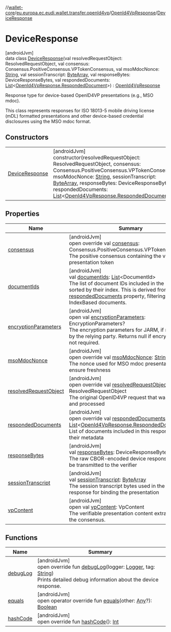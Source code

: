 //[wallet-core](../../../../index.md)/[eu.europa.ec.eudi.wallet.transfer.openId4vp](../../index.md)/[OpenId4VpResponse](../index.md)/[DeviceResponse](index.md)

# DeviceResponse

[androidJvm]\
data class [DeviceResponse](index.md)(val resolvedRequestObject: ResolvedRequestObject, val consensus: Consensus.PositiveConsensus.VPTokenConsensus, val msoMdocNonce: [String](https://kotlinlang.org/api/latest/jvm/stdlib/kotlin-stdlib/kotlin/-string/index.html), val sessionTranscript: [ByteArray](https://kotlinlang.org/api/latest/jvm/stdlib/kotlin-stdlib/kotlin/-byte-array/index.html), val responseBytes: DeviceResponseBytes, val respondedDocuments: [List](https://kotlinlang.org/api/latest/jvm/stdlib/kotlin-stdlib/kotlin.collections/-list/index.html)&lt;[OpenId4VpResponse.RespondedDocument](../-responded-document/index.md)&gt;) : [OpenId4VpResponse](../index.md)

Response type for device-based OpenID4VP presentations (e.g., MSO mdoc).

This class represents responses for ISO 18013-5 mobile driving license (mDL) formatted presentations and other device-based credential disclosures using the MSO mdoc format.

## Constructors

| | |
|---|---|
| [DeviceResponse](-device-response.md) | [androidJvm]<br>constructor(resolvedRequestObject: ResolvedRequestObject, consensus: Consensus.PositiveConsensus.VPTokenConsensus, msoMdocNonce: [String](https://kotlinlang.org/api/latest/jvm/stdlib/kotlin-stdlib/kotlin/-string/index.html), sessionTranscript: [ByteArray](https://kotlinlang.org/api/latest/jvm/stdlib/kotlin-stdlib/kotlin/-byte-array/index.html), responseBytes: DeviceResponseBytes, respondedDocuments: [List](https://kotlinlang.org/api/latest/jvm/stdlib/kotlin-stdlib/kotlin.collections/-list/index.html)&lt;[OpenId4VpResponse.RespondedDocument](../-responded-document/index.md)&gt;) |

## Properties

| Name | Summary |
|---|---|
| [consensus](consensus.md) | [androidJvm]<br>open override val [consensus](consensus.md): Consensus.PositiveConsensus.VPTokenConsensus<br>The positive consensus containing the verifiable presentation token |
| [documentIds](document-ids.md) | [androidJvm]<br>val [documentIds](document-ids.md): [List](https://kotlinlang.org/api/latest/jvm/stdlib/kotlin-stdlib/kotlin.collections/-list/index.html)&lt;DocumentId&gt;<br>The list of document IDs included in the response, sorted by their index. This is derived from the [respondedDocuments](responded-documents.md) property, filtering for IndexBased documents. |
| [encryptionParameters](../encryption-parameters.md) | [androidJvm]<br>open val [encryptionParameters](../encryption-parameters.md): EncryptionParameters?<br>The encryption parameters for JARM, if required by the relying party. Returns null if encryption is not required. |
| [msoMdocNonce](mso-mdoc-nonce.md) | [androidJvm]<br>open override val [msoMdocNonce](mso-mdoc-nonce.md): [String](https://kotlinlang.org/api/latest/jvm/stdlib/kotlin-stdlib/kotlin/-string/index.html)<br>The nonce used for MSO mdoc presentations to ensure freshness |
| [resolvedRequestObject](resolved-request-object.md) | [androidJvm]<br>open override val [resolvedRequestObject](resolved-request-object.md): ResolvedRequestObject<br>The original OpenID4VP request that was resolved and processed |
| [respondedDocuments](responded-documents.md) | [androidJvm]<br>open override val [respondedDocuments](responded-documents.md): [List](https://kotlinlang.org/api/latest/jvm/stdlib/kotlin-stdlib/kotlin.collections/-list/index.html)&lt;[OpenId4VpResponse.RespondedDocument](../-responded-document/index.md)&gt;<br>List of documents included in this response with their metadata |
| [responseBytes](response-bytes.md) | [androidJvm]<br>val [responseBytes](response-bytes.md): DeviceResponseBytes<br>The raw CBOR-encoded device response bytes to be transmitted to the verifier |
| [sessionTranscript](session-transcript.md) | [androidJvm]<br>val [sessionTranscript](session-transcript.md): [ByteArray](https://kotlinlang.org/api/latest/jvm/stdlib/kotlin-stdlib/kotlin/-byte-array/index.html)<br>The session transcript bytes used in the device response for binding the presentation |
| [vpContent](../vp-content.md) | [androidJvm]<br>open val [vpContent](../vp-content.md): VpContent<br>The verifiable presentation content extracted from the consensus. |

## Functions

| Name | Summary |
|---|---|
| [debugLog](debug-log.md) | [androidJvm]<br>open override fun [debugLog](debug-log.md)(logger: [Logger](../../../eu.europa.ec.eudi.wallet.logging/-logger/index.md), tag: [String](https://kotlinlang.org/api/latest/jvm/stdlib/kotlin-stdlib/kotlin/-string/index.html))<br>Prints detailed debug information about the device response. |
| [equals](equals.md) | [androidJvm]<br>open operator override fun [equals](equals.md)(other: [Any](https://kotlinlang.org/api/latest/jvm/stdlib/kotlin-stdlib/kotlin/-any/index.html)?): [Boolean](https://kotlinlang.org/api/latest/jvm/stdlib/kotlin-stdlib/kotlin/-boolean/index.html) |
| [hashCode](hash-code.md) | [androidJvm]<br>open override fun [hashCode](hash-code.md)(): [Int](https://kotlinlang.org/api/latest/jvm/stdlib/kotlin-stdlib/kotlin/-int/index.html) |
